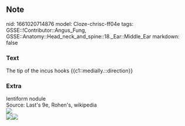 ## Note
nid: 1661020714876
model: Cloze-chrisc-ff04e
tags: GSSE::!Contributor::Angus_Fung, GSSE::Anatomy::Head_neck_and_spine::18._Ear::Middle_Ear
markdown: false

### Text
The tip of the incus hooks {{c1::medially.::direction}}

### Extra
<div>
  lentiform nodule
</div>Source: Last's 9e, Rohen's, wikipedia
<div><img src="Gray917.png"></div>
<div>
  <div>
    <div>
      <div><img src= 
      "paste-d1ba0931b66c1bf2909a26fdd2931968c3500313.jpg"><img src="paste-95819e2de4cdf421cab98a9cdd583537d6847489.jpg"></div>
    </div>
  </div>
</div>
